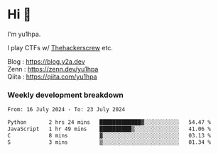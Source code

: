 # Hi 👋

I'm yu1hpa.

I play CTFs w/ [Thehackerscrew](https://www.thehackerscrew.team/) etc.

Blog : https://blog.y2a.dev  
Zenn : https://zenn.dev/yu1hpa  
Qiita : https://qiita.com/yu1hpa  

### Weekly development breakdown

<!--START_SECTION:waka-->

```txt
From: 16 July 2024 - To: 23 July 2024

Python       2 hrs 24 mins   █████████████▓░░░░░░░░░░░   54.47 %
JavaScript   1 hr 49 mins    ██████████▒░░░░░░░░░░░░░░   41.06 %
C            8 mins          ▓░░░░░░░░░░░░░░░░░░░░░░░░   03.13 %
S            3 mins          ▒░░░░░░░░░░░░░░░░░░░░░░░░   01.34 %
```

<!--END_SECTION:waka-->

